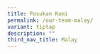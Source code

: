 ```yaml
---
title: Pasukan Kami
permalink: /our-team-malay/
variant: tiptap
description: ""
third_nav_title: Malay
---
```


